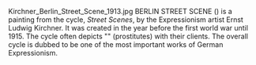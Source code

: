 Kirchner_Berlin_Street_Scene_1913.jpg BERLIN STREET SCENE () is a painting from the cycle, _Street Scenes_, by the Expressionism artist Ernst Ludwig Kirchner. It was created in the year before the first world war until 1915. The cycle often depicts "" (prostitutes) with their clients. The overall cycle is dubbed to be one of the most important works of German Expressionism.
